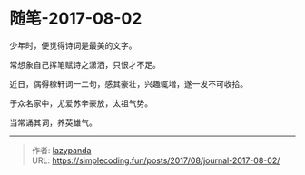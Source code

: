 # 随笔-2017-08-02

少年时，便觉得诗词是最美的文字。

常想象自己挥笔赋诗之潇洒，只恨才不足。

近日，偶得稼轩词一二句，感其豪壮，兴趣辄増，遂一发不可收拾。

于众名家中，尤爱苏辛豪放，太祖气势。

当常诵其词，养英雄气。

---

> 作者: [lazypanda](https://github.com/wanghuibin0)  
> URL: https://simplecoding.fun/posts/2017/08/journal-2017-08-02/  

